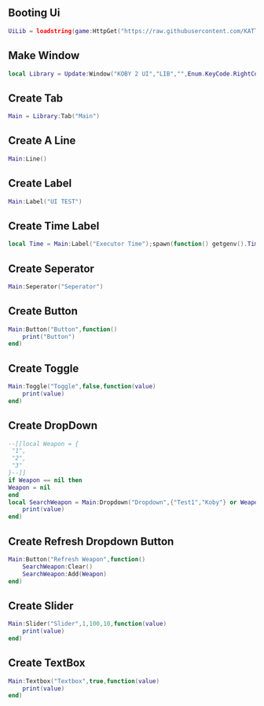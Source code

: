 ## Booting Ui 
```lua
UiLib = loadstring(game:HttpGet("https://raw.githubusercontent.com/KATTM1/KobyUiProject/main/Koby2source.lua", true))();loadstring(UiLib)()
```
## Make Window
```lua
local Library = Update:Window("KOBY 2 UI","LIB","",Enum.KeyCode.RightControl);
```
## Create Tab
```lua
Main = Library:Tab("Main")
```
## Create A Line
```lua
Main:Line()
```
## Create Label
```lua
Main:Label("UI TEST")
```
## Create Time Label
```lua
local Time = Main:Label("Executor Time");spawn(function() getgenv().Time = true;while true do wait(.1) UpdateTime() end end);function UpdateTime() local date = os.date("*t");local hour = (date.hour) % 24;local ampm = hour < 12 and "AM" or "PM";local timezone = string.format("%02i:%02i:%02i %s", ((hour -1) % 12) + 1, date.min, date.sec, ampm);local datetime = string.format("%02d/%02d/%04d", date.day, date.month, date.year);local LocalizationService = game:GetService("LocalizationService");local Players = game:GetService("Players");local player = Players.LocalPlayer;local name = player.Name;local result, code = pcall(function()   return LocalizationService:GetCountryRegionForPlayerAsync(player)  end);Time:Set(" : " .. timezone);Time:Set("Executor Time: " .. datetime .. " [ " .. code .. " ]");spawn(function() if getgenv().Time then pcall(function()  while wait() do  Time()  end end) end end) end
```
## Create Seperator
```lua
Main:Seperator("Seperator")
```
## Create Button
```lua
Main:Button("Button",function()
	print("Button")
end)
```
## Create Toggle
```lua
Main:Toggle("Toggle",false,function(value)
	print(value)
end)
```
## Create DropDown
```lua
--[[local Weapon = {
 "1",
 "2",
 "3"
}--]]
if Weapon == nil then
Weapon = nil
end
local SearchWeapon = Main:Dropdown("Dropdown",{"Test1","Koby"} or Weapon,function(value)
	print(value)
end)
```
## Create Refresh Dropdown Button
```lua
Main:Button("Refresh Weapon",function()
	SearchWeapon:Clear()
	SearchWeapon:Add(Weapon)
end)
```
## Create Slider
```lua
Main:Slider("Slider",1,100,10,function(value)
	print(value)
end)
```
## Create TextBox
```lua
Main:Textbox("Textbox",true,function(value)
    print(value)
end)
```
